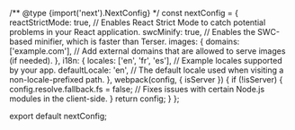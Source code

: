 /** @type {import('next').NextConfig} */
const nextConfig = {
  reactStrictMode: true,  // Enables React Strict Mode to catch potential problems in your React application.
  swcMinify: true,        // Enables the SWC-based minifier, which is faster than Terser.
  images: {
    domains: ['example.com'],  // Add external domains that are allowed to serve images (if needed).
  },
  i18n: {
    locales: ['en', 'fr', 'es'],  // Example locales supported by your app.
    defaultLocale: 'en',          // The default locale used when visiting a non-locale-prefixed path.
  },
  webpack(config, { isServer }) {
    if (!isServer) {
      config.resolve.fallback.fs = false;  // Fixes issues with certain Node.js modules in the client-side.
    }
    return config;
  }
};

export default nextConfig;
